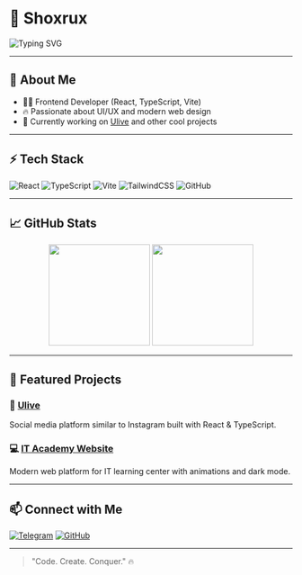 # 🚀 Shoxrux 


![Typing SVG](https://readme-typing-svg.herokuapp.com?font=Fira+Code&size=22&pause=1000&color=0EF7F7&center=true&vCenter=true&width=500&lines=Frontend+Developer;React+%7C+TypeScript+%7C+Vite;Creating+Awesome+Web+Experiences)

---

## 🌌 About Me

- 🧑‍💻 Frontend Developer (React, TypeScript, Vite)
- 🔥 Passionate about UI/UX and modern web design
- 🎯 Currently working on [Ulive](https://github.com/shoxrux719/Ulive) and other cool projects

---

## ⚡ Tech Stack

![React](https://img.shields.io/badge/React-20232A?style=for-the-badge&logo=react&logoColor=61DAFB)
![TypeScript](https://img.shields.io/badge/TypeScript-007ACC?style=for-the-badge&logo=typescript&logoColor=white)
![Vite](https://img.shields.io/badge/Vite-646CFF?style=for-the-badge&logo=vite&logoColor=white)
![TailwindCSS](https://img.shields.io/badge/TailwindCSS-38B2AC?style=for-the-badge&logo=tailwind-css&logoColor=white)
![GitHub](https://img.shields.io/badge/GitHub-181717?style=for-the-badge&logo=github&logoColor=white)

---

## 📈 GitHub Stats

<div align="center">
  <img src="https://github-readme-stats.vercel.app/api?username=shoxrux719&show_icons=true&theme=radical" height="180em" />
  <img src="https://github-readme-streak-stats.herokuapp.com/?user=shoxrux719&theme=radical" height="180em" />
</div>

---

## 🚀 Featured Projects

### 🎨 [Ulive](https://github.com/shoxrux719/Ulive)
Social media platform similar to Instagram built with React & TypeScript.

### 💻 [IT Academy Website](https://github.com/shoxrux719/UStudy)
Modern web platform for IT learning center with animations and dark mode.

---

## 📫 Connect with Me

[![Telegram](https://img.shields.io/badge/Telegram-2CA5E0?style=for-the-badge&logo=telegram&logoColor=white)](https://t.me/@javascript20)
[![GitHub](https://img.shields.io/badge/GitHub-181717?style=for-the-badge&logo=github&logoColor=white)](https://github.com/shoxrux719)

---

> "Code. Create. Conquer." 🔥
